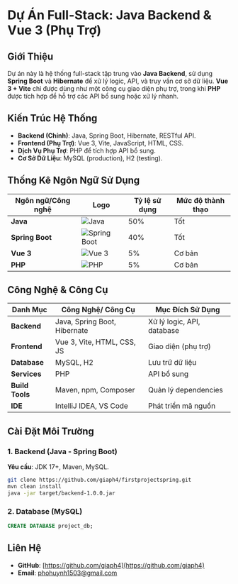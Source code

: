 # Dự Án Full-Stack: Java Backend & Vue 3 (Phụ Trợ)

## Giới Thiệu

Dự án này là hệ thống full-stack tập trung vào **Java Backend**, sử dụng **Spring Boot** và **Hibernate** để xử lý logic, API, và truy vấn cơ sở dữ liệu. **Vue 3 + Vite** chỉ được dùng như một công cụ giao diện phụ trợ, trong khi **PHP** được tích hợp để hỗ trợ các API bổ sung hoặc xử lý nhanh.

## Kiến Trúc Hệ Thống

- **Backend (Chính)**: Java, Spring Boot, Hibernate, RESTful API.
- **Frontend (Phụ Trợ)**: Vue 3, Vite, JavaScript, HTML, CSS.
- **Dịch Vụ Phụ Trợ**: PHP để tích hợp API bổ sung.
- **Cơ Sở Dữ Liệu**: MySQL (production), H2 (testing).

## Thống Kê Ngôn Ngữ Sử Dụng



| Ngôn ngữ/Công nghệ | Logo | Tỷ lệ sử dụng | Mức độ thành thạo |
| ------------------ | ---- | ------------- | ----------------- |
| **Java**           | ![Java](https://upload.wikimedia.org/wikipedia/en/3/30/Java_programming_language_logo.svg) | 50% | Tốt |
| **Spring Boot**    | ![Spring Boot](https://upload.wikimedia.org/wikipedia/commons/4/44/Spring_Framework_Logo_2018.svg) | 40% | Tốt |
| **Vue 3**          | ![Vue 3](https://upload.wikimedia.org/wikipedia/commons/9/95/Vue.js_Logo_2.svg) | 5% | Cơ bản |
| **PHP**            | ![PHP](https://upload.wikimedia.org/wikipedia/commons/2/27/PHP-logo.svg) | 5% | Cơ bản |

## Công Nghệ & Công Cụ

| Danh Mục        | Công Nghệ/ Công Cụ           | Mục Đích Sử Dụng           |
| --------------- | ---------------------------- | -------------------------- |
| **Backend**     | Java, Spring Boot, Hibernate | Xử lý logic, API, database |
| **Frontend**    | Vue 3, Vite, HTML, CSS, JS   | Giao diện (phụ trợ)        |
| **Database**    | MySQL, H2                    | Lưu trữ dữ liệu            |
| **Services**    | PHP                          | API bổ sung                |
| **Build Tools** | Maven, npm, Composer         | Quản lý dependencies       |
| **IDE**         | IntelliJ IDEA, VS Code       | Phát triển mã nguồn        |

## Cài Đặt Môi Trường

### 1. Backend (Java - Spring Boot)

**Yêu cầu**: JDK 17+, Maven, MySQL.

```bash
git clone https://github.com/giaph4/firstprojectspring.git 
mvn clean install  
java -jar target/backend-1.0.0.jar  
```

### 2. Database (MySQL)

```sql
CREATE DATABASE project_db;  
```

## Liên Hệ

- **GitHub**: [https://github.com/giaph4](https://github.com/giaph4)
- **Email**: phohuynh1503@gmail.com
